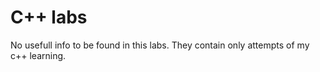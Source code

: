 # C++ labs
No usefull info to be found in this labs. They contain only attempts of my c++ learning.
